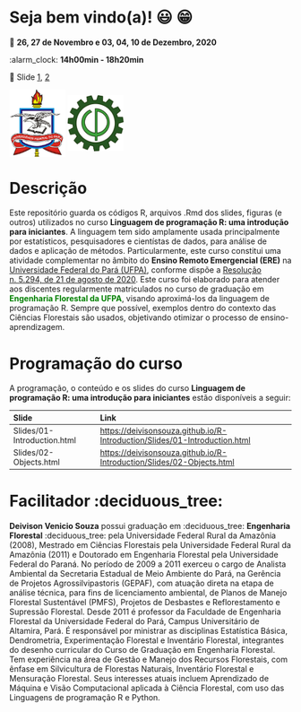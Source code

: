 
<!-- README.md is generated from README.Rmd. Please edit that file -->

<!-- Emprestei a função list_github_files() da Curso-R (https://github.com/curso-r). Na verdade a ideia por trás desse readme emprestei da Curso-R. Achei excelente!-->

# Seja bem vindo(a)\! :smiley: :grin:

:calendar: **26, 27 de Novembro e 03, 04, 10 de Dezembro, 2020**

:alarm\_clock: **14h00min - 18h20min**

:ledger: Slide
[1](https://deivisonsouza.github.io/R-Introduction/Slides/01-Introduction.html),
[2](https://deivisonsouza.github.io/R-Introduction/Slides/02-Objects.html)

<div>

<img src="Slides/fig/ufpa.png" width="100" align="middle" class="center">
<img src="Slides/fig/floresta.png" width="100" align="middle" class="center">

<div>

# Descrição

Este repositório guarda os códigos R, arquivos .Rmd dos slides, figuras
(e outros) utilizados no curso **Linguagem de programação R: uma
introdução para iniciantes**. A linguagem tem sido amplamente usada
principalmente por estatísticos, pesquisadores e cientístas de dados,
para análise de dados e aplicação de métodos. Particularmente, este
curso constitui uma atividade complementar no âmbito do **Ensino Remoto
Emergencial (ERE)** na [Universidade Federal do Pará
(UFPA)](https://portal.ufpa.br/index.php), conforme dispõe a [Resolução
n. 5.294, de 21 de agosto
de 2020](http://sege.ufpa.br/boletim_interno/downloads/resolucoes/consepe/2020/Resolucao_5294_2020_CONSEPE.pdf).
Este curso foi elaborado para atender aos discentes regularmente
matriculados no curso de graduação em
<bdi style="font-weight:bold;color:green;">Engenharia Florestal da
UFPA</bdi>, visando aproximá-los da linguagem de programação R. Sempre
que possível, exemplos dentro do contexto das Ciências Florestais são
usados, objetivando otimizar o processo de ensino-aprendizagem.

# Programação do curso

A programação, o conteúdo e os slides do curso **Linguagem de
programação R: uma introdução para iniciantes** estão disponíveis a
seguir:

| Slide                       | Link                                                                         |
| :-------------------------- | :--------------------------------------------------------------------------- |
| Slides/01-Introduction.html | <https://deivisonsouza.github.io/R-Introduction/Slides/01-Introduction.html> |
| Slides/02-Objects.html      | <https://deivisonsouza.github.io/R-Introduction/Slides/02-Objects.html>      |

# Facilitador :deciduous\_tree:

**Deivison Venicio Souza** possui graduação em :deciduous\_tree:
**Engenharia Florestal** :deciduous\_tree: pela Universidade Federal
Rural da Amazônia (2008), Mestrado em Ciências Florestais pela
Universidade Federal Rural da Amazônia (2011) e Doutorado em Engenharia
Florestal pela Universidade Federal do Paraná. No período de 2009 a 2011
exerceu o cargo de Analista Ambiental da Secretaria Estadual de Meio
Ambiente do Pará, na Gerência de Projetos Agrossilvipastoris (GEPAF),
com atuação direta na etapa de análise técnica, para fins de
licenciamento ambiental, de Planos de Manejo Florestal Sustentável
(PMFS), Projetos de Desbastes e Reflorestamento e Supressão Florestal.
Desde 2011 é professor da Faculdade de Engenharia Florestal da
Universidade Federal do Pará, Campus Universitário de Altamira, Pará. É
responsável por ministrar as disciplinas Estatística Básica,
Dendrometria, Experimentação Florestal e Inventário Florestal,
integrantes do desenho curricular do Curso de Graduação em Engenharia
Florestal. Tem experiência na área de Gestão e Manejo dos Recursos
Florestais, com ênfase em Silvicultura de Florestas Naturais, Inventário
Florestal e Mensuração Florestal. Seus interesses atuais incluem
Aprendizado de Máquina e Visão Computacional aplicada à Ciência
Florestal, com uso das Linguagens de programação R e Python.
